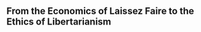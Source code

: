 ## From the Economics of Laissez Faire to the Ethics of Libertarianism

[^0]: Reprinted from *Man, Economy, and Liberty: Essays in Honor of Murray N. Rothbard*, Walter Block and Llewellyn H. Rockwell, Jr., eds., Auburn, Ala.: Ludwig von Mises Institute, 1988.